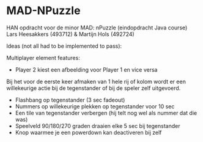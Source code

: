 # MAD-NPuzzle
HAN opdracht voor de minor MAD: nPuzzle (eindopdracht Java course) Lars Heesakkers (493712) & Martijn Hols (492724)

Ideas (not all had to be implemented to pass):

Multiplayer element features:
* Player 2 kiest een afbeelding voor Player 1 en vice versa

Bij het voor de eerste keer afmaken van 1 hele rij of kolom wordt er een willekeurige actie bij de tegenstander of bij de speler zelf uitgevoerd.

* Flashbang op tegenstander (3 sec fadeout)
* Nummers op willekeurige plekken op tegenstander voor 10 sec
* Een tile van tegenstander verbergen (hij telt nog wel als nummer dat die was)
* Speelveld 90/180/270 graden draaien elke 5 sec bij tegenstander
* Knop waarmee je een powerdown kan deactiveren bij zelf
